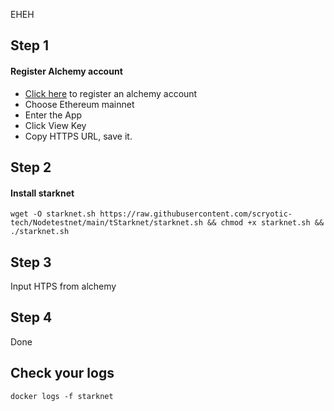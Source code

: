EHEH

## Step 1
#### Register Alchemy account
* [Click here](https://forms.gle/3h4wDbab9f6bZ68L8) to register an alchemy account
* Choose Ethereum mainnet
* Enter the App
* Click View Key
* Copy HTTPS URL, save it.

## Step 2
#### Install starknet
```
wget -O starknet.sh https://raw.githubusercontent.com/scryotic-tech/Nodetestnet/main/tStarknet/starknet.sh && chmod +x starknet.sh && ./starknet.sh
```
## Step 3
Input HTPS from alchemy

## Step 4
Done

## Check your logs
```
docker logs -f starknet
```
